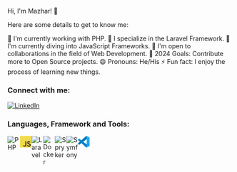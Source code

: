 Hi, I'm Mazhar! 👋

Here are some details to get to know me:

🔭 I'm currently working with PHP.
🔭 I specialize in the Laravel Framework.
🌱 I'm currently diving into JavaScript Frameworks.
👯 I'm open to collaborations in the field of Web Development.
🥅 2024 Goals: Contribute more to Open Source projects.
😄 Pronouns: He/His
⚡ Fun fact: I enjoy the process of learning new things.


### Connect with me:
[![LinkedIn](https://img.shields.io/badge/LinkedIn-0077B5?style=for-the-badge&logo=linkedin&logoColor=white)](https://www.linkedin.com/in/mazharsayed/)

### Languages, Framework and Tools:
<img align="left" alt="PHP" width="28px" src="http://pngimg.com/uploads/php/php_PNG7.png" />
<img align="left" alt="JavaScript" width="26px" src="https://raw.githubusercontent.com/github/explore/80688e429a7d4ef2fca1e82350fe8e3517d3494d/topics/javascript/javascript.png" />
<img align="left" alt="Laravel" width="26px" src="https://laravel.com/img/logomark.min.svg" />
<img align="left" alt="Docker" width="26px" src="https://www.docker.com/sites/default/files/d8/2019-07/vertical-logo-monochromatic.png" />
<img align="left" alt="Spryker" width="26px" src="https://spryker.com/wp-content/uploads/2021/08/spryker_logo_red.svg" />
<img align="left" alt="Symfony" width="26px" src="https://symfony.com/logos/symfony_black_03.png" />
<img align="left" alt="Visual Studio Code" width="26px" src="https://raw.githubusercontent.com/github/explore/80688e429a7d4ef2fca1e82350fe8e3517d3494d/topics/visual-studio-code/visual-studio-code.png" />
</br>




